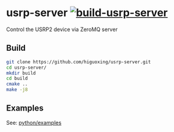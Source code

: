 # usrp-server [![build-usrp-server](https://github.com/higuoxing/usrp-server/actions/workflows/cmake.yml/badge.svg)](https://github.com/higuoxing/usrp-server/actions/workflows/cmake.yml)
Control the USRP2 device via ZeroMQ server

## Build

```bash
git clone https://github.com/higuoxing/usrp-server.git
cd usrp-server/
mkdir build
cd build
cmake ..
make -j8
```

## Examples

See: [python/examples](https://github.com/higuoxing/usrp-server/blob/main/python/examples/)
